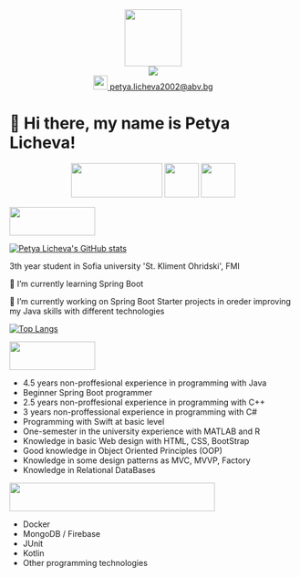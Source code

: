 <div id="header" align="center">
  <img src="https://media.tenor.com/bmI8NqhrsfkAAAAC/programming-java.gif" width="100"/>
</div>

<div align="center">
  <a href="https://www.linkedin.com/in/petya-licheva/">
    <img src="https://img.shields.io/badge/Follow%20me%20on-LinkedIn-blue"></img>
  </a>
</div> 

<div align="center">
  <a href="petya.licheva2002@abv.bg">
    <img src="https://cdn-icons-png.flaticon.com/512/482/482948.png" width="25"></img>
    <span> petya.licheva2002@abv.bg </span>
  </a>
</div>

<h1> 👋 Hi there, my name is Petya Licheva! </h1>

<p align="center">
  <img src="https://cdn.icon-icons.com/icons2/2530/PNG/512/java_button_icon_151928.png" style="width:160px; height:60px"></img>
  <img src="https://cdn.icon-icons.com/icons2/7/PNG/128/mimetypes_Csharp_423.png" style="width:60px; height: 60px"></img>
  <img src="https://cdn.icon-icons.com/icons2/2148/PNG/512/c_icon_132529.png" style="width:60px; height: 60px"></img>
</p>

<a>
  <img src="https://img.shields.io/badge/Tech-Stack-blue" style="width:150px; height: 50px"></img>
</a> 

[![Petya Licheva's GitHub stats](https://github-readme-stats.vercel.app/api/top-langs?username=pety02&hide=html,scss,stylus,blade,jupyter%20notebook,python,css,shell,batchfile,dockerfile,typescript&theme=algolia&show_icons=true)](https://github.com/pety02)

<div>
  <p> 3th year student in Sofia university 'St. Kliment Ohridski', FMI </p>
  <p> 🌱 I’m currently learning Spring Boot </p>
  <p> 🔭 I’m currently working on Spring Boot Starter projects in oreder improving my Java skills with different technologies </p>
</div>

[![Top Langs](https://github-readme-stats.vercel.app/api?username=pety02&theme=algolia&show_icons=true)](https://github.com/pety02)

<div>
  <a>
    <img src="https://img.shields.io/badge/My-Experience-orange" style="width:150px; height: 50px"></img>
  </a> 
  <ul>
    <li> 4.5 years non-proffesional experience in programming with Java </li>
    <li> Beginner Spring Boot programmer </li>
    <li> 2.5 years non-proffesional experience in programming with C++ </li> 
    <li> 3 years non-proffessional experience in programming with C# </li>
    <li> Programming with Swift at basic level </li>
    <li> One-semester in the university experience with MATLAB and R </li>
    <li> Knowledge in basic Web design with HTML, CSS, BootStrap </li>
    <li> Good knowledge in Object Oriented Principles (OOP) </li>
    <li> Knowledge in some design patterns as MVC, MVVP, Factory </li>
    <li> Knowledge in Relational DataBases</li>
  </ul>
  
  <a>
    <img src="https://img.shields.io/badge/Technologies-That%20I%20Am%20Interested%20In-green" style="width:360px; height:50px"></img>
  </a>
  <ul>
    <li> Docker </li>
    <li> MongoDB / Firebase </li>
    <li> JUnit </li>
    <li> Kotlin </li>
    <li> Other programming technologies </li>
  </ul>
</div>
